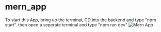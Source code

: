 # mern_app
To start this App, bring up the terminal, CD into the backend and type "npm start". then open a seperate terminal and type "npm run dev"
![Mern App](https://user-images.githubusercontent.com/93156267/151039457-4763e5b3-3eb2-47a2-8426-1b0bbf67fb86.jpeg)
